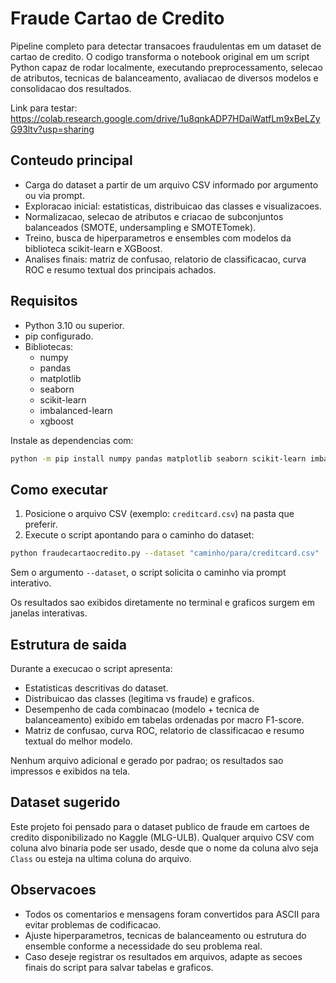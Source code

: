 # Fraude Cartao de Credito

Pipeline completo para detectar transacoes fraudulentas em um dataset de cartao de credito. O codigo transforma o notebook original em um script Python capaz de rodar localmente, executando preprocessamento, selecao de atributos, tecnicas de balanceamento, avaliacao de diversos modelos e consolidacao dos resultados.

Link para testar: https://colab.research.google.com/drive/1u8qnkADP7HDaiWatfLm9xBeLZyG93ltv?usp=sharing

## Conteudo principal

- Carga do dataset a partir de um arquivo CSV informado por argumento ou via prompt.
- Exploracao inicial: estatisticas, distribuicao das classes e visualizacoes.
- Normalizacao, selecao de atributos e criacao de subconjuntos balanceados (SMOTE, undersampling e SMOTETomek).
- Treino, busca de hiperparametros e ensembles com modelos da biblioteca scikit-learn e XGBoost.
- Analises finais: matriz de confusao, relatorio de classificacao, curva ROC e resumo textual dos principais achados.

## Requisitos

- Python 3.10 ou superior.
- pip configurado.
- Bibliotecas:
  - numpy
  - pandas
  - matplotlib
  - seaborn
  - scikit-learn
  - imbalanced-learn
  - xgboost

Instale as dependencias com:

```bash
python -m pip install numpy pandas matplotlib seaborn scikit-learn imbalanced-learn xgboost
```

## Como executar

1. Posicione o arquivo CSV (exemplo: `creditcard.csv`) na pasta que preferir.
2. Execute o script apontando para o caminho do dataset:

```bash
python fraudecartaocredito.py --dataset "caminho/para/creditcard.csv"
```

Sem o argumento `--dataset`, o script solicita o caminho via prompt interativo.

Os resultados sao exibidos diretamente no terminal e graficos surgem em janelas interativas.

## Estrutura de saida

Durante a execucao o script apresenta:

- Estatisticas descritivas do dataset.
- Distribuicao das classes (legitima vs fraude) e graficos.
- Desempenho de cada combinacao (modelo + tecnica de balanceamento) exibido em tabelas ordenadas por macro F1-score.
- Matriz de confusao, curva ROC, relatorio de classificacao e resumo textual do melhor modelo.

Nenhum arquivo adicional e gerado por padrao; os resultados sao impressos e exibidos na tela.

## Dataset sugerido

Este projeto foi pensado para o dataset publico de fraude em cartoes de credito disponibilizado no Kaggle (MLG-ULB). Qualquer arquivo CSV com coluna alvo binaria pode ser usado, desde que o nome da coluna alvo seja `Class` ou esteja na ultima coluna do arquivo.

## Observacoes

- Todos os comentarios e mensagens foram convertidos para ASCII para evitar problemas de codificacao.
- Ajuste hiperparametros, tecnicas de balanceamento ou estrutura do ensemble conforme a necessidade do seu problema real.
- Caso deseje registrar os resultados em arquivos, adapte as secoes finais do script para salvar tabelas e graficos.

